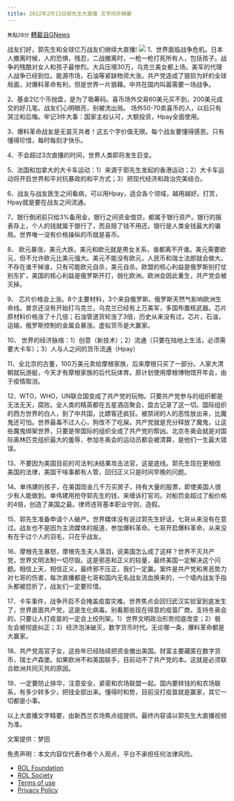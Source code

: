 ```yaml
---
title: 2022年2月13日郭先生大直播 文字同步精要
---
```

`焦點20分` [轉載自GNews](https://gnews.org/zh-hans/1999653/)

战友们好，郭先生和全球亿万战友们继续大直播!
![](https://assets.gnews.org/wp-content/uploads/2022/02/ead49ceb-fcc0-4431-bc98-3253f308170a.jpg)
1、世界面临战争危机。日本人撤离时候，人的恐惧，残忍，二战撤离时，一枪一枪打死所有人，包括孩子。战争的残酷对女人和孩子最惨烈。大兵压境30万，乌克兰美女都上场。美军的代理人战争已经到位。能源市场，石油等紧缺物资大涨。共产党造成了狼狈为奸的全球局面，对爆料革命有利，但是世界一片狼藉。中共在国内叫嚣需要一场战争。

2、基金2亿个币抛盘，是为了吸筹码。喜币场外交易60美元买不到，200美元成交的好几笔。战友们心明眼亮，别被洗出局。 场外50-70卖喜币的人，以后只有哭泣和后悔。牢记3件大事：国家主权认可，大额投资，Hpay全面使用。

3、爆料革命战友是无苗灭共者！这五个字价值无限。每个战友要懂得感恩。只有懂得珍惜，每时每刻才快乐。

4、不会超过3次直播的时间，世界人类即将发生巨变。

5、法国和加拿大的大卡车运动：1）来源于郭先生发起的香港运动；2）大卡车运动将开启世界和平对抗暴政的和平方式；3）把现代经济和政治完美结合。

6、战友与战友医生之间看病，可以用Hpay，适合各个领域，越用越好。打赏，Hpay就是要在战友之间流通。

7、银行倒闭前只给3%备用金，银行之间资金借贷，都属于银行资产。银行的报表存上，个人的钱就属于银行了，而且赔了钱不用还。银行是人类金钱最大的骗局。世界唯一没有价格操纵的币就是喜币。

8、 欧元暴涨，美元大跌。美元和欧元就是男女关系，谁都离不开谁。美元需要欧元，但不允许欧元比美元强大。美元不能没有欧元，人民币和瑞士法郎就会做大。不存在谁干掉谁，只有可能欧元自杀，美元自杀。欧盟的核心利益是俄罗斯别打仗别东扩，美国的核心利益是俄罗斯开打，弱化欧洲。欧洲会因此重生，共产党会被灭掉。

9、 芯片价格会上涨。8个主要材料，3个来自俄罗斯。俄罗斯天然气影响欧洲生命线。普京还没有开始打乌克兰，乌克兰已经有上万美军，多国布置核武器。芯片原材料价格涨了十几倍；石油管道货轮涨了3倍，历史从来没有过。芯片，石油，运输，俄罗斯控制的金属会暴涨。虚拟货币是大赢家。

10、 世界的经济脉络：1）创意（新技术）；2）流通（只要在陆地上生活，必须需要大卡车）；3）人与人之间的货币流通（Hpay）

11、全北京的古董，100万美元卖给摩根家族，后来摩根只买了一部分。人家大清朝就玩游艇，今天才有摩根家族的后代玩体育。原计划使用摩根博物馆开年会，由于疫情取消。

12、WTO，WHO，UN联合国变成了共产党的玩物。只要共产党参与的组织都是无法无天，腐败。全人类的精英都在五星酒店聚会，盘古记录了这一切。国际组织的西方世界的白人，到了中共国，比嫖客还疯狂。被禁闭的人的恶性放出来，比魔鬼还可怕。世界最毒不过人心，狗改不了吃屎。共产党就是充分释放了魔鬼，让这些魔鬼绑架世界，只要是带国际的组织全成了共产党的帮凶。北京冬奥会就是对国际奥林匹克组织最大的羞辱，参加冬奥会的运动员都会被清算，是他们一生最大错误。

13、不要因为美国目前的司法判决结果攻击法官，这是底线。郭先生现在更相信美国的法律，美国干啥事都有人管，回归正义只是时间早晚的问题。

14、单伟建的孩子，在美国现金几千万买房子，持有大量的股票，即使美国人很少有人能做到。单伟建用抢夺郭先生的钱，来缠诉打官司。对船罚金超过了船价格的4倍，创造了美国之最。律师违背基本职业守则，造假。

15、郭先生准备申请个人破产。世界媒体没有说过郭先生好话，七哥从来没有在意过。战友也不是因为主流媒体的报道，参加爆料革命。七哥开启爆料革命，从来没有在乎过个人的羽毛，只在乎战友。

16、摩根先生暴怒，摩根先生夫人落泪，说美国怎么成了这样？世界不灭共产党，世界文明法制一切尽毁。这是邪恶和正义的较量，最终美国一定解决这个问题。相信上天，相信正义，最终邪不压正，我们一定赢。案件是共产党和黑恶势力对七哥的伤害，每次直播都是七哥和国内无名战友流血换来的，一个墙内战友手指头都被捻折了，战友们一定要珍惜。

17、卡车事件，战争开启不会掩盖疫苗灾难。世界焦点会回归武汉实验室到底发生了，世界直面共产党，这是生化病毒。别看那些现在得意的疫苗厂商，支持冬奥会的，只要让人打疫苗的一定会上绞刑架。1）世界文明政治形势彻底改变；2）极左会被彻底纠正；3）经济泡沫破灭，数字货币时代。无论哪一条，爆料革命都是大赢家。

18、共产党高官子女，这些年已经陆续把资金撤出美国。财富主要藏匿在数字货币，瑞士卢森堡。如果欧洲不和美国联手，目前动不了共产党的本。这就是必须联合欧洲共同灭共的原因。

19、一定要防止排华，注意安全，紧密和农场联盟一起。国内要转钱的和农场联系，有多少转多少，把钱全部出来。懂得时和势，目前没打疫苗就是赢家，其它一切都是小事。



以上大直播文字精要，由新西兰农场焦点组提供。最终内容请以郭先生大直播视频为准。

文案提供：梦田

 

免责声明：本文内容仅代表作者个人观点，平台不承担任何法律风险。

- [ROL Foundation](https://rolfoundation.org/)
- [ROL Society](https://rolsociety.org/)
- [Terms of use](https://gnews.org/terms-of-use-3/)
- [Privacy Policy](https://gnews.org/privacy-policy/)
